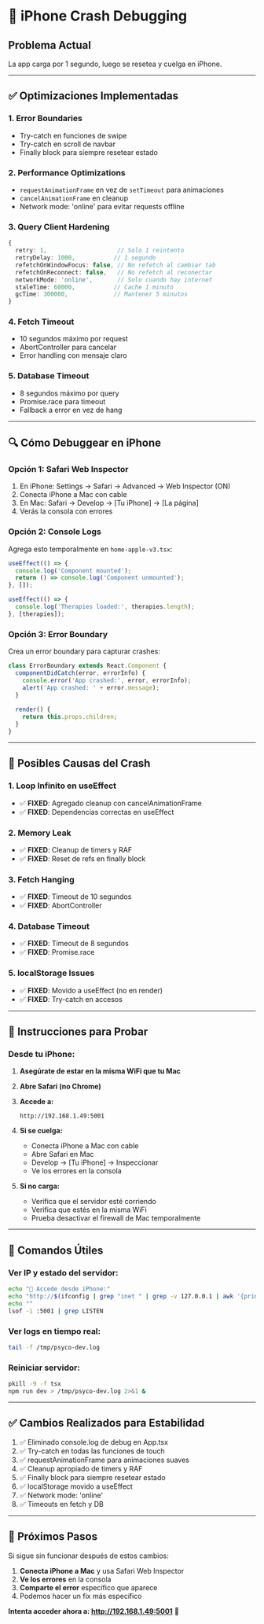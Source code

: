 # 🐛 iPhone Crash Debugging

## Problema Actual
La app carga por 1 segundo, luego se resetea y cuelga en iPhone.

---

## ✅ Optimizaciones Implementadas

### **1. Error Boundaries**
- Try-catch en funciones de swipe
- Try-catch en scroll de navbar
- Finally block para siempre resetear estado

### **2. Performance Optimizations**
- `requestAnimationFrame` en vez de `setTimeout` para animaciones
- `cancelAnimationFrame` en cleanup
- Network mode: 'online' para evitar requests offline

### **3. Query Client Hardening**
```typescript
{
  retry: 1,                    // Solo 1 reintento
  retryDelay: 1000,           // 1 segundo
  refetchOnWindowFocus: false, // No refetch al cambiar tab
  refetchOnReconnect: false,   // No refetch al reconectar
  networkMode: 'online',       // Solo cuando hay internet
  staleTime: 60000,           // Cache 1 minuto
  gcTime: 300000,             // Mantener 5 minutos
}
```

### **4. Fetch Timeout**
- 10 segundos máximo por request
- AbortController para cancelar
- Error handling con mensaje claro

### **5. Database Timeout**
- 8 segundos máximo por query
- Promise.race para timeout
- Fallback a error en vez de hang

---

## 🔍 Cómo Debuggear en iPhone

### **Opción 1: Safari Web Inspector**

1. En iPhone: Settings → Safari → Advanced → Web Inspector (ON)
2. Conecta iPhone a Mac con cable
3. En Mac: Safari → Develop → [Tu iPhone] → [La página]
4. Verás la consola con errores

### **Opción 2: Console Logs**

Agrega esto temporalmente en `home-apple-v3.tsx`:

```typescript
useEffect(() => {
  console.log('Component mounted');
  return () => console.log('Component unmounted');
}, []);

useEffect(() => {
  console.log('Therapies loaded:', therapies.length);
}, [therapies]);
```

### **Opción 3: Error Boundary**

Crea un error boundary para capturar crashes:

```typescript
class ErrorBoundary extends React.Component {
  componentDidCatch(error, errorInfo) {
    console.error('App crashed:', error, errorInfo);
    alert('App crashed: ' + error.message);
  }
  
  render() {
    return this.props.children;
  }
}
```

---

## 🎯 Posibles Causas del Crash

### **1. Loop Infinito en useEffect**
- ✅ **FIXED**: Agregado cleanup con cancelAnimationFrame
- ✅ **FIXED**: Dependencias correctas en useEffect

### **2. Memory Leak**
- ✅ **FIXED**: Cleanup de timers y RAF
- ✅ **FIXED**: Reset de refs en finally block

### **3. Fetch Hanging**
- ✅ **FIXED**: Timeout de 10 segundos
- ✅ **FIXED**: AbortController

### **4. Database Timeout**
- ✅ **FIXED**: Timeout de 8 segundos
- ✅ **FIXED**: Promise.race

### **5. localStorage Issues**
- ✅ **FIXED**: Movido a useEffect (no en render)
- ✅ **FIXED**: Try-catch en accesos

---

## 📱 Instrucciones para Probar

### **Desde tu iPhone:**

1. **Asegúrate de estar en la misma WiFi que tu Mac**

2. **Abre Safari (no Chrome)**

3. **Accede a:**
   ```
   http://192.168.1.49:5001
   ```

4. **Si se cuelga:**
   - Conecta iPhone a Mac con cable
   - Abre Safari en Mac
   - Develop → [Tu iPhone] → Inspeccionar
   - Ve los errores en la consola

5. **Si no carga:**
   - Verifica que el servidor esté corriendo
   - Verifica que estés en la misma WiFi
   - Prueba desactivar el firewall de Mac temporalmente

---

## 🔧 Comandos Útiles

### **Ver IP y estado del servidor:**
```bash
echo "📱 Accede desde iPhone:"
echo "http://$(ifconfig | grep "inet " | grep -v 127.0.0.1 | awk '{print $2}' | head -1):5001"
echo ""
lsof -i :5001 | grep LISTEN
```

### **Ver logs en tiempo real:**
```bash
tail -f /tmp/psyco-dev.log
```

### **Reiniciar servidor:**
```bash
pkill -9 -f tsx
npm run dev > /tmp/psyco-dev.log 2>&1 &
```

---

## ✅ Cambios Realizados para Estabilidad

1. ✅ Eliminado console.log de debug en App.tsx
2. ✅ Try-catch en todas las funciones de touch
3. ✅ requestAnimationFrame para animaciones suaves
4. ✅ Cleanup apropiado de timers y RAF
5. ✅ Finally block para siempre resetear estado
6. ✅ localStorage movido a useEffect
7. ✅ Network mode: 'online'
8. ✅ Timeouts en fetch y DB

---

## 🚀 Próximos Pasos

Si sigue sin funcionar después de estos cambios:

1. **Conecta iPhone a Mac** y usa Safari Web Inspector
2. **Ve los errores** en la consola
3. **Comparte el error** específico que aparece
4. Podemos hacer un fix más específico

**Intenta acceder ahora a: http://192.168.1.49:5001** 📱
